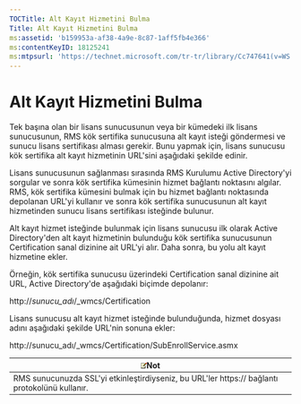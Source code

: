 ```yaml
---
TOCTitle: Alt Kayıt Hizmetini Bulma
Title: Alt Kayıt Hizmetini Bulma
ms:assetid: 'b159953a-af38-4a9e-8c87-1aff5fb4e366'
ms:contentKeyID: 18125241
ms:mtpsurl: 'https://technet.microsoft.com/tr-tr/library/Cc747641(v=WS.10)'
---
```


Alt Kayıt Hizmetini Bulma
=========================

Tek başına olan bir lisans sunucusunun veya bir kümedeki ilk lisans sunucusunun, RMS kök sertifika sunucusuna alt kayıt isteği göndermesi ve sunucu lisans sertifikası alması gerekir. Bunu yapmak için, lisans sunucusu kök sertifika alt kayıt hizmetinin URL'sini aşağıdaki şekilde edinir.

Lisans sunucusunun sağlanması sırasında RMS Kurulumu Active Directory'yi sorgular ve sonra kök sertifika kümesinin hizmet bağlantı noktasını algılar. RMS, kök sertifika kümesini bulmak için bu hizmet bağlantı noktasında depolanan URL'yi kullanır ve sonra kök sertifika sunucusunun alt kayıt hizmetinden sunucu lisans sertifikası isteğinde bulunur.

Alt kayıt hizmet isteğinde bulunmak için lisans sunucusu ilk olarak Active Directory'den alt kayıt hizmetinin bulunduğu kök sertifika sunucusunun Certification sanal dizinine ait URL'yi alır. Daha sonra, bu yolu alt kayıt hizmetine ekler.

Örneğin, kök sertifika sunucusu üzerindeki Certification sanal dizinine ait URL, Active Directory'de aşağıdaki biçimde depolanır:

http://*sunucu\_adı*/\_wmcs/Certification

Lisans sunucusu alt kayıt hizmet isteğinde bulunduğunda, hizmet dosyası adını aşağıdaki şekilde URL'nin sonuna ekler:

http://sunucu\_adı/\_wmcs/Certification/SubEnrollService.asmx

| ![](/security-updates/images/Cc747641.note(WS.10).gif)Not                           |
|------------------------------------------------------------------------------------------------|
| RMS sunucunuzda SSL'yi etkinleştirdiyseniz, bu URL'ler https:// bağlantı protokolünü kullanır. |
